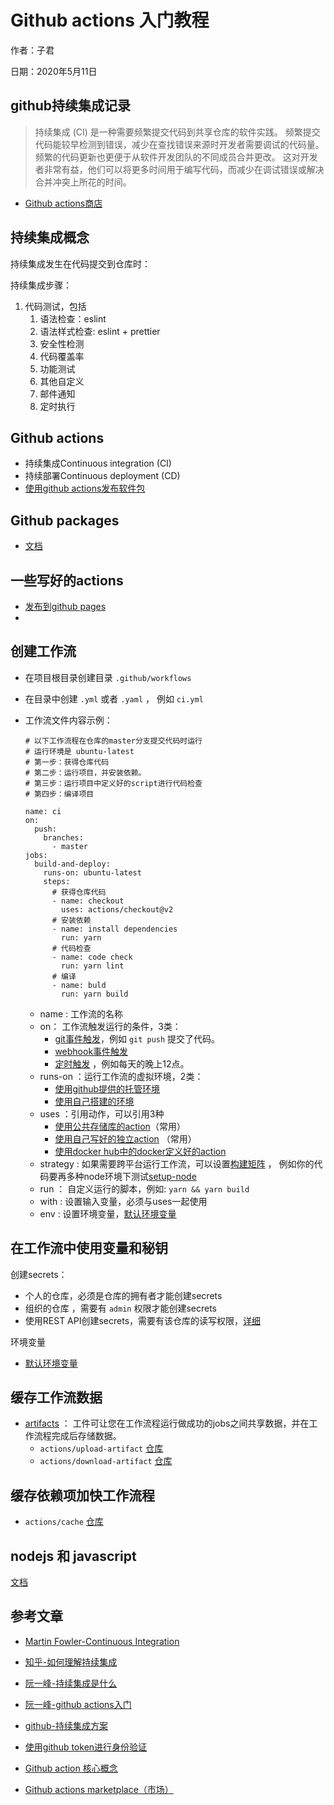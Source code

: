 

# Github actions 入门教程

作者：子君

日期：2020年5月11日



## github持续集成记录

> 持续集成 (CI) 是一种需要频繁提交代码到共享仓库的软件实践。 频繁提交代码能较早检测到错误，减少在查找错误来源时开发者需要调试的代码量。 频繁的代码更新也更便于从软件开发团队的不同成员合并更改。 这对开发者非常有益，他们可以将更多时间用于编写代码，而减少在调试错误或解决合并冲突上所花的时间。



- [Github actions商店](https://github.com/marketplace?type=actions)



## 持续集成概念

持续集成发生在代码提交到仓库时：

持续集成步骤：

1. 代码测试，包括
   1. 语法检查：eslint
   2. 语法样式检查: eslint + prettier
   3. 安全性检测
   4. 代码覆盖率
   5. 功能测试
   6. 其他自定义
   7. 邮件通知
   8. 定时执行



## Github actions

- 持续集成Continuous integration (CI) 
- 持续部署Continuous deployment (CD) 
- [使用github actions发布软件包](https://help.github.com/cn/actions/publishing-packages-with-github-actions)



## Github packages

- [文档](https://help.github.com/en/packages/publishing-and-managing-packages/about-github-packages)



## 一些写好的actions

- [发布到github pages](https://github.com/marketplace/actions/deploy-to-github-pages)
- 





## 创建工作流

- 在项目根目录创建目录 `.github/workflows`

- 在目录中创建 `.yml` 或者 `.yaml` ， 例如 `ci.yml`

- 工作流文件内容示例：

  ```
  # 以下工作流程在仓库的master分支提交代码时运行
  # 运行环境是 ubuntu-latest
  # 第一步：获得仓库代码
  # 第二步：运行项目，并安装依赖。
  # 第三步：运行项目中定义好的script进行代码检查
  # 第四步：编译项目
  
  name: ci
  on:
    push:
      branches:
        - master
  jobs:
    build-and-deploy:
      runs-on: ubuntu-latest
      steps:
        # 获得仓库代码
        - name: checkout
          uses: actions/checkout@v2
        # 安装依赖
        - name: install dependencies
          run: yarn
        # 代码检查
        - name: code check
          run: yarn lint
        # 编译
        - name: buld
          run: yarn build
  ```

  - name : 工作流的名称
  - on： 工作流触发运行的条件，3类：
    - [git事件触发](https://help.github.com/en/actions/reference/workflow-syntax-for-github-actions#onpushpull_requestbranchestags)，例如 `git push` 提交了代码。
    - [webhook事件触发](https://help.github.com/en/actions/reference/events-that-trigger-workflows#webhook-events)
    - [定时触发](https://help.github.com/en/actions/reference/workflow-syntax-for-github-actions#onschedule) ，例如每天的晚上12点。
  - runs-on ：运行工作流的虚拟环境，2类：
    - [使用github提供的托管环境](https://help.github.com/en/actions/reference/virtual-environments-for-github-hosted-runners#supported-runners-and-hardware-resources)
    - [使用自己搭建的环境](https://help.github.com/en/actions/hosting-your-own-runners/using-self-hosted-runners-in-a-workflow)
  - uses ：引用动作，可以引用3种
    - [使用公共存储库的action](https://help.github.com/en/actions/configuring-and-managing-workflows/configuring-a-workflow#referencing-an-action-from-a-public-repository)（常用）
    - [使用自己写好的独立action](https://help.github.com/en/actions/configuring-and-managing-workflows/configuring-a-workflow#referencing-an-action-in-the-same-repository-where-a-workflow-file-uses-the-action) （常用）
    - [使用docker hub中的docker定义好的action](https://help.github.com/en/actions/configuring-and-managing-workflows/configuring-a-workflow#referencing-a-container-on-docker-hub)
  - strategy : 如果需要跨平台运行工作流，可以设置[构建矩阵](https://help.github.com/en/actions/reference/workflow-syntax-for-github-actions#jobsjob_idstrategy) ， 例如你的代码要再多种node环境下测试[setup-node](https://github.com/actions/setup-node)
  - run ： 自定义运行的脚本，例如:  `yarn && yarn build`
  - with : 设置输入变量，必须与uses一起使用
  - env : 设置环境变量，[默认环境变量](https://help.github.com/en/actions/configuring-and-managing-workflows/using-environment-variables#default-environment-variables)



## 在工作流中使用变量和秘钥

创建secrets：

- 个人的仓库，必须是仓库的拥有者才能创建secrets
- 组织的仓库 ，需要有 `admin` 权限才能创建secrets
- 使用REST API创建secrets，需要有该仓库的读写权限，[详细](https://developer.github.com/v3/actions/secrets/#create-or-update-a-secret-for-a-repository)



环境变量

- [默认环境变量](https://help.github.com/en/actions/configuring-and-managing-workflows/using-environment-variables#default-environment-variables)





## 缓存工作流数据

- [artifacts](https://help.github.com/en/actions/configuring-and-managing-workflows/persisting-workflow-data-using-artifacts) ： 工件可让您在工作流程运行做成功的jobs之间共享数据，并在工作流程完成后存储数据。
  - `actions/upload-artifact` [仓库](https://github.com/actions/upload-artifact)
  - `actions/download-artifact` [仓库](https://github.com/actions/download-artifact)



## 缓存依赖项加快工作流程

- `actions/cache` [仓库](https://github.com/actions/cache)



## nodejs 和 javascript

[文档](https://help.github.com/en/actions/language-and-framework-guides/using-nodejs-with-github-actions)



## 参考文章

- [Martin Fowler-Continuous Integration](https://www.martinfowler.com/articles/continuousIntegration.html)
- [知乎-如何理解持续集成](https://www.zhihu.com/question/23444990)
- [阮一峰-持续集成是什么](http://www.ruanyifeng.com/blog/2015/09/continuous-integration.html)
- [阮一峰-github actions入门](http://www.ruanyifeng.com/blog/2019/09/getting-started-with-github-actions.html)

- [github-持续集成方案](https://help.github.com/cn/actions/building-and-testing-code-with-continuous-integration)
- [使用github token进行身份验证](https://help.github.com/en/actions/configuring-and-managing-workflows/authenticating-with-the-github_token)
- [Github action 核心概念](https://help.github.com/en/actions/getting-started-with-github-actions/core-concepts-for-github-actions)

- [Github actions marketplace（市场）](https://github.com/marketplace/actions/)


